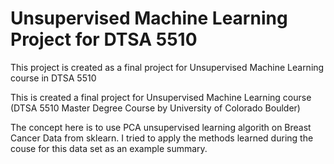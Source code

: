 # Unsupervised Machine Learning Project for DTSA 5510

This project is created as a final project for Unsupervised Machine Learning course in DTSA 5510

This is created a final project for Unsupervised Machine Learning course (DTSA 5510 Master Degree Course by University of Colorado Boulder)

The concept here is to use PCA unsupervised learning algorith on Breast Cancer Data from sklearn.  I tried to apply the methods learned during the couse for this data set as an example summary.